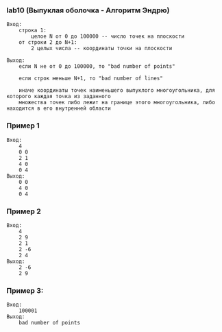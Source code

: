 ### lab10 (Выпуклая оболочка - Алгоритм Эндрю)
    Вход:
        строка 1:
            целое N от 0 до 100000 -- число точек на плоскости
        от строки 2 до N+1:
            2 целых числа -- координаты точки на плоскости

    Выход:
        если N не от 0 до 100000, то "bad number of points"

        если строк меньше N+1, то "bad number of lines"

        иначе координаты точек наименьшего выпуклого многоугольника, для которого каждая точка из заданного 
        множества точек либо лежит на границе этого многоугольника, либо находится в его внутренней области

### Пример 1
    Вход:
        4
        0 0
        2 1
        4 0
        0 4
    Выход:
        0 0
        4 0
        0 4

### Пример 2
    Вход:
        4
        2 9
        2 1
        2 -6
        2 4
    Выход:
        2 -6
        2 9 

### Пример 3:
    Вход:
        100001
    Выход:
        bad number of points